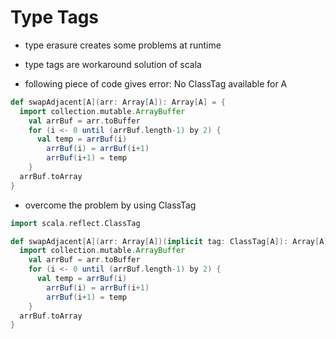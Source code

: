 # Type Tags

- type erasure creates some problems at runtime
- type tags are workaround solution of scala

- following piece of code gives error: No ClassTag available for A

```scala
def swapAdjacent[A](arr: Array[A]): Array[A] = {
  import collection.mutable.ArrayBuffer
    val arrBuf = arr.toBuffer
    for (i <- 0 until (arrBuf.length-1) by 2) {
      val temp = arrBuf(i)
        arrBuf(i) = arrBuf(i+1)
        arrBuf(i+1) = temp
    }
  arrBuf.toArray
}
```

- overcome the problem by using ClassTag

```scala
import scala.reflect.ClassTag

def swapAdjacent[A](arr: Array[A])(implicit tag: ClassTag[A]): Array[A] = {
  import collection.mutable.ArrayBuffer
    val arrBuf = arr.toBuffer
    for (i <- 0 until (arrBuf.length-1) by 2) {
      val temp = arrBuf(i)
        arrBuf(i) = arrBuf(i+1)
        arrBuf(i+1) = temp
    }
  arrBuf.toArray
}
```
